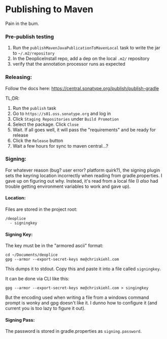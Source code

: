 # Publishing to Maven 

Pain in the bum. 


### Pre-publish testing

1. Run the `publishMavenJavaPublicationToMavenLocal` task to write the jar to `~/.m2/repository`
2. In the DeopliceInstall repo, add a dep on the local `.m2/` repository 
3. verify that the annotation processor runs as expected 


### Releasing: 

Follow the docs here: https://central.sonatype.org/publish/publish-gradle

TL;DR: 

1. Run the `publish` task 
2. Go to `https://s01.oss.sonatype.org` and log in 
3. Click `Staging Repositories` under `Build Promotion` 
4. Select the package. Click `Close`
5. Wait. If all goes well, it will pass the "requirements" and be ready for release 
6. Click the `Release` button 
7. Wait a few hours for sync to maven central...? 


### Signing:
For whatever reason (bug? user error? platform quirk?), the signing plugin sets the keyring location incorrectly when reading from gradle.properties. I gave up on figuring out why. Instead, it's read from a local file (I *also* had trouble getting environment variables to work and gave up). 

#### Location: 

Files are stored in the project root: 

```
/deoplice
  - signingkey
```

#### Signing Key: 

The key must be in the "armored ascii" format: 

```
cd ~/Documents/deoplice
gpg --armor --export-secret-keys me@chriskiehl.com 
```

This dumps it to stdout. Copy this and paste it into a file called `signingkey`. 

It can be done via CLI like this:

```
gpg --armor --export-secret-keys me@chriskiehl.com > singingkey
```
But the encoding used when writing a file from a windows command prompt is wonky and gpg doesn't like it. I dunno how to configure it (and current you is too lazy to figure it out). 

#### Signing Pass:

The password is stored in gradle.properties as `signing.password`. 









